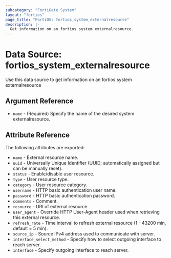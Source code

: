 ```yaml
---
subcategory: "FortiGate System"
layout: "fortios"
page_title: "FortiOS: fortios_system_externalresource"
description: |-
  Get information on an fortios system externalresource.
---
```


# Data Source: fortios_system_externalresource
Use this data source to get information on an fortios system externalresource

## Argument Reference

* `name` - (Required) Specify the name of the desired system externalresource.

## Attribute Reference

The following attributes are exported:

* `name` - External resource name.
* `uuid` - Universally Unique Identifier (UUID; automatically assigned but can be manually reset).
* `status` - Enable/disable user resource.
* `type` - User resource type.
* `category` - User resource category.
* `username` - HTTP basic authentication user name.
* `password` - HTTP basic authentication password.
* `comments` - Comment.
* `resource` - URI of external resource.
* `user_agent` - Override HTTP User-Agent header used when retrieving this external resource.
* `refresh_rate` - Time interval to refresh external resource (1 - 43200 min, default = 5 min).
* `source_ip` - Source IPv4 address used to communicate with server.
* `interface_select_method` - Specify how to select outgoing interface to reach server.
* `interface` - Specify outgoing interface to reach server.

